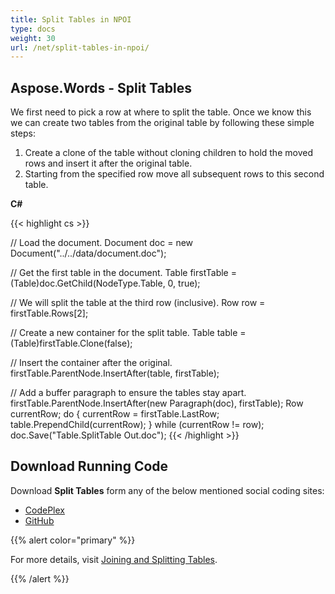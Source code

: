 ```yaml
---
title: Split Tables in NPOI
type: docs
weight: 30
url: /net/split-tables-in-npoi/
---
```


## **Aspose.Words - Split Tables**
We first need to pick a row at where to split the table. Once we know this we can create two tables from the original table by following these simple steps:

1. Create a clone of the table without cloning children to hold the moved rows and insert it after the original table.
1. Starting from the specified row move all subsequent rows to this second table.

**C#**

{{< highlight cs >}}

// Load the document.
Document doc = new Document("../../data/document.doc");

// Get the first table in the document.
Table firstTable = (Table)doc.GetChild(NodeType.Table, 0, true);

// We will split the table at the third row (inclusive).
Row row = firstTable.Rows[2];

// Create a new container for the split table.
Table table = (Table)firstTable.Clone(false);

// Insert the container after the original.
firstTable.ParentNode.InsertAfter(table, firstTable);

// Add a buffer paragraph to ensure the tables stay apart.
firstTable.ParentNode.InsertAfter(new Paragraph(doc), firstTable);
Row currentRow;
do
{
	currentRow = firstTable.LastRow;
	table.PrependChild(currentRow);
}
while (currentRow != row);
doc.Save("Table.SplitTable Out.doc");
{{< /highlight >}}
## **Download Running Code**
Download **Split Tables** form any of the below mentioned social coding sites:

- [CodePlex](https://asposenpoi.codeplex.com/downloads/get/1475292)
- [GitHub](https://github.com/aspose-words/Aspose.Words-for-.NET/releases/download/Aspose.Words_Features_Missing_in_NPOI_v_1.0/Split.Table.Aspose.Words.zip)

{{% alert color="primary" %}} 

For more details, visit [Joining and Splitting Tables](http://www.aspose.com/docs/display/wordsnet/Joining+and+Splitting+Tables).

{{% /alert %}}
